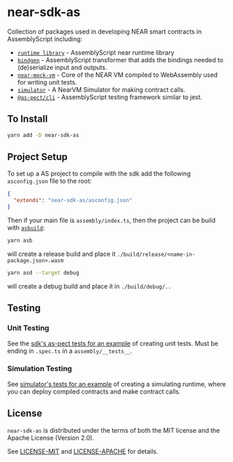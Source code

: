 # near-sdk-as

Collection of packages used in developing NEAR smart contracts in AssemblyScript including:


- [`runtime library`](./sdk-core) - AssemblyScript near runtime library
- [`bindgen`](./bindgen) - AssemblyScript transformer that adds the bindings needed to (de)serialize input and outputs.
- [`near-mock-vm`](./near-mock-vm) - Core of the NEAR VM compiled to WebAssembly used for writing unit tests.
- [`simulator`](./simulator) - A NearVM Simulator for making contract calls.
- [`@as-pect/cli`](https://github.com/jtenner/as-pect) - AssemblyScript testing framework similar to jest.

## To Install

```sh
yarn add -D near-sdk-as
```

## Project Setup

To set up a AS project to compile with the sdk add the following `asconfig.json` file to the root:

```json
{
  "extends": "near-sdk-as/asconfig.json"
}
```

Then if your main file is `assembly/index.ts`, then the project can be build with [`asbuild`](https://github.com/willemneal/asbuild):

```sh
yarn asb
```

will create a release build and place it `./build/release/<name-in-package.json>.wasm`

```sh
yarn asd --target debug
```

will create a debug build and place it in `./build/debug/..`

## Testing

### Unit Testing

See the [sdk's as-pect tests for an example](./sdk/assembly/__tests__) of creating unit tests.  Must be ending in `.spec.ts` in a `assembly/__tests__`.

### Simulation Testing

See [simulator's tests for an example](./simulator/__tests__) of creating a simulating runtime, where you can deploy compiled contracts and make contract calls.

## License

`near-sdk-as` is distributed under the terms of both the MIT license and the Apache License (Version 2.0).

See [LICENSE-MIT](LICENSE-MIT) and [LICENSE-APACHE](LICENSE-APACHE) for details.

